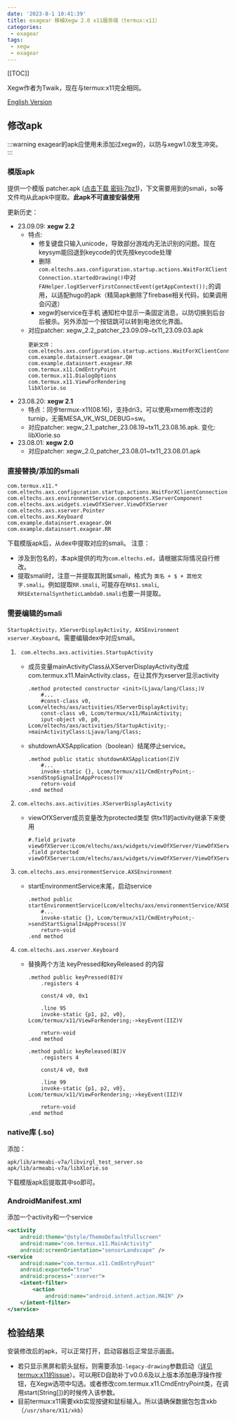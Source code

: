 ```yaml
---
date: '2023-8-1 10:41:39'
title: exagear 移植Xegw 2.0 x11服务端（termux:x11）
categories: 
 - exagear
tags:
 - xegw
 - exagear
---
```


[[TOC]]

Xegw作者为Twaik，现在与termux:x11完全相同。

[English Version](./index_en.html)

## 修改apk

:::warning
exagear的apk应使用未添加过xegw的，以防与xegw1.0发生冲突。
:::

### 模版apk
提供一个模版 patcher.apk ([点击下载 密码:7bz1](https://wwqv.lanzout.com/b013cni8b))，下文需要用到的smali，so等文件均从此apk中提取。**此apk不可直接安装使用**

更新历史：
- 23.09.09: **xegw 2.2**
    - 特点: 
    	- 修复键盘只输入unicode，导致部分游戏内无法识别的问题。现在keysym能回退到keycode的优先按keycode处理
	    - 删除`com.eltechs.axs.configuration.startup.actions.WaitForXClientConnection.startedDrawing()`中对`FAHelper.logXServerFirstConnectEvent(getAppContext());`的调用，以适配hugo的apk（精简apk删除了firebase相关代码，如果调用会闪退）
	    - xegw的service在手机 通知栏中显示一条固定消息，以防切换到后台后被杀。另外添加一个按钮跳可以转到电池优化界面。
    - 对应patcher: xegw_2.2_patcher_23.09.09~tx11_23.09.03.apk
        ```
        更新文件：
        com.eltechs.axs.configuration.startup.actions.WaitForXClientConnection
        com.example.datainsert.exagear.QH
        com.example.datainsert.exagear.RR
        com.termux.x11.CmdEntryPoint
        com.termux.x11.DialogOptions
        com.termux.x11.ViewForRendering
        libXlorie.so
        ```
- 23.08.20: **xegw 2.1**
    - 特点：同步termux-x11(08.16)，支持dri3，可以使用xmem修改过的turnip，无需MESA_VK_WSI_DEBUG=sw。
    - 对应patcher: xegw_2.1_patcher_23.08.19~tx11_23.08.16.apk. 变化: libXlorie.so
- 23.08.01: **xegw 2.0**
    - 对应patcher: xegw_2.0_patcher_23.08.01~tx11_23.08.01.apk


### 直接替换/添加的smali
```
com.termux.x11.*
com.eltechs.axs.configuration.startup.actions.WaitForXClientConnection
com.eltechs.axs.environmentService.components.XServerComponent
com.eltechs.axs.widgets.viewOfXServer.ViewOfXServer
com.eltechs.axs.xserver.Pointer
com.eltechs.axs.Keyboard
com.example.datainsert.exagear.QH
com.example.datainsert.exagear.RR
```
下载模版apk后，从dex中提取对应的smali。
注意：
- 涉及到包名的，本apk提供的均为`com.eltechs.ed`，请根据实际情况自行修改。
- 提取smali时，注意一并提取其附属smali，格式为 `类名 + $ + 其他文字.smali`。例如提取`RR.smali`, 可能存在`RR$1.smali`, `RR$ExternalSyntheticLambda0.smali`也要一并提取。

### 需要编辑的smali
`StartupActivity，XServerDisplayActivity, AXSEnvironment xserver.Keyboard`。需要编辑dex中对应smali。

1. ` com.eltechs.axs.activities.StartupActivity`
    - 成员变量mainActivityClass从XServerDisplayActivity改成com.termux.x11.MainActivity.class，在让其作为xserver显示activity
        ```smali
        .method protected constructor <init>(Ljava/lang/Class;)V
            #...
            #const-class v0, Lcom/eltechs/axs/activities/XServerDisplayActivity;
            const-class v0, Lcom/termux/x11/MainActivity;
            iput-object v0, p0, Lcom/eltechs/axs/activities/StartupActivity;->mainActivityClass:Ljava/lang/Class;
        ```
    - shutdownAXSApplication（boolean）结尾停止service。
        ```smali
        .method public static shutdownAXSApplication(Z)V
            #...
            invoke-static {}, Lcom/termux/x11/CmdEntryPoint;->sendStopSignalInAppProcess()V
            return-void
        .end method
        ```
2. `com.eltechs.axs.activities.XServerDisplayActivity `
    - viewOfXServer成员变量改为protected类型 供tx11的activity继承下来使用
        ```smali
        #.field private viewOfXServer:Lcom/eltechs/axs/widgets/viewOfXServer/ViewOfXServer;
        .field protected viewOfXServer:Lcom/eltechs/axs/widgets/viewOfXServer/ViewOfXServer;
        ```

3. `com.eltechs.axs.environmentService.AXSEnvironment`
    - startEnvironmentService末尾，启动service
        ```smali
        .method public startEnvironmentService(Lcom/eltechs/axs/environmentService/AXSEnvironment$StartupCallback;Lcom/eltechs/axs/environmentService/TrayConfiguration;)V
            #...
            invoke-static {}, Lcom/termux/x11/CmdEntryPoint;->sendStartSignalInAppProcess()V
            return-void
        .end method
        ```
4. `com.eltechs.axs.xserver.Keyboard`
    - 替换两个方法 keyPressed和keyReleased 的内容
        ```smali
        .method public keyPressed(BI)V
            .registers 4

            const/4 v0, 0x1

            .line 95
            invoke-static {p1, p2, v0}, Lcom/termux/x11/ViewForRendering;->keyEvent(IIZ)V

            return-void
        .end method

        .method public keyReleased(BI)V
            .registers 4

            const/4 v0, 0x0

            .line 99
            invoke-static {p1, p2, v0}, Lcom/termux/x11/ViewForRendering;->keyEvent(IIZ)V

            return-void
        .end method
        ```

### native库 (.so)
添加：
```
apk/lib/armeabi-v7a/libvirgl_test_server.so
apk/lib/armeabi-v7a/libXlorie.so
```

下载模版apk后提取其中so即可。

### AndroidManifest.xml
添加一个activity和一个service
```xml
<activity
	android:theme="@style/ThemeDefaultFullscreen"
	android:name="com.termux.x11.MainActivity"
	android:screenOrientation="sensorLandscape" />
<service
	android:name="com.termux.x11.CmdEntryPoint"
	android:exported="true"
	android:process=":xserver">
	<intent-filter>
		<action
			android:name="android.intent.action.MAIN" />
	</intent-filter>
</service>
```

## 检验结果

安装修改后的apk，可以正常打开，启动容器后正常显示画面。
- 若只显示黑屏和箭头鼠标，则需要添加`-legacy-drawing`参数启动（[详见termux:x11的issue](https://github.com/termux/termux-x11/issues/375)）。可以用ED自助补丁v0.0.6及以上版本添加悬浮操作按钮，在Xegw选项中勾选。或者修改com.termux.x11.CmdEntryPoint类，在调用start(String[])的时候传入该参数。
- 目前termux:x11需要xkb实现按键和鼠标输入。所以请确保数据包包含xkb （`/usr/share/X11/xkb`）

